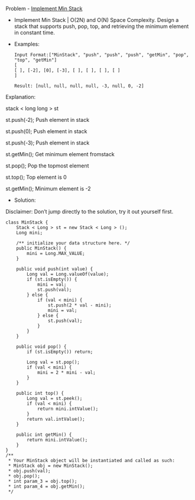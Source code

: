 Problem - [Implement Min Stack](https://leetcode.com/problems/min-stack/)

-  Implement Min Stack | O(2N) and O(N) Space Complexity. Design a stack that supports push, pop, top, and retrieving the minimum element in constant time.

- Examples:

      Input Format:["MinStack", "push", "push", "push", "getMin", "pop", "top", "getMin"]
      [
      [ ], [-2], [0], [-3], [ ], [ ], [ ], [ ]
      ]

      Result: [null, null, null, null, -3, null, 0, -2]

Explanation: 

stack < long long > st

st.push(-2); Push element in stack

st.push(0); Push element in stack

st.push(-3); Push element in stack

st.getMin(); Get minimum element fromstack

st.pop(); Pop the topmost element

st.top(); Top element is 0

st.getMin(); Minimum element is -2

- Solution:

Disclaimer: Don’t jump directly to the solution, try it out yourself first.

```
class MinStack {
    Stack < Long > st = new Stack < Long > ();
    Long mini;

    /** initialize your data structure here. */
    public MinStack() {
        mini = Long.MAX_VALUE;
    }

    public void push(int value) {
        Long val = Long.valueOf(value);
        if (st.isEmpty()) {
            mini = val;
            st.push(val);
        } else {
            if (val < mini) {
                st.push(2 * val - mini);
                mini = val;
            } else {
                st.push(val);
            }
        }
    }

    public void pop() {
        if (st.isEmpty()) return;

        Long val = st.pop();
        if (val < mini) {
            mini = 2 * mini - val;
        }
    }

    public int top() {
        Long val = st.peek();
        if (val < mini) {
            return mini.intValue();
        }
        return val.intValue();
    }

    public int getMin() {
        return mini.intValue();
    }
}
/**
 * Your MinStack object will be instantiated and called as such:
 * MinStack obj = new MinStack();
 * obj.push(val);
 * obj.pop();
 * int param_3 = obj.top();
 * int param_4 = obj.getMin();
 */
 ```
